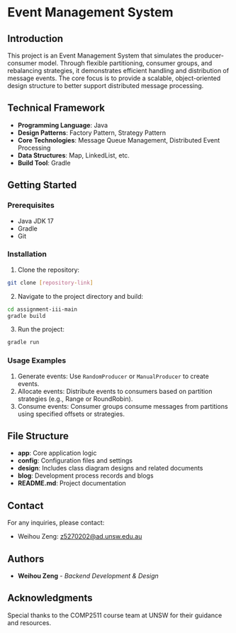 
# Event Management System

## Introduction

This project is an Event Management System that simulates the producer-consumer model. Through flexible partitioning, consumer groups, and rebalancing strategies, it demonstrates efficient handling and distribution of message events. The core focus is to provide a scalable, object-oriented design structure to better support distributed message processing.

## Technical Framework

- **Programming Language**: Java
- **Design Patterns**: Factory Pattern, Strategy Pattern
- **Core Technologies**: Message Queue Management, Distributed Event Processing
- **Data Structures**: Map, LinkedList, etc.
- **Build Tool**: Gradle

## Getting Started

### Prerequisites

- Java JDK 17
- Gradle
- Git

### Installation

1. Clone the repository:

```bash
git clone [repository-link]
```

2. Navigate to the project directory and build:

```bash
cd assignment-iii-main
gradle build
```

3. Run the project:

```bash
gradle run
```

### Usage Examples

1. Generate events: Use `RandomProducer` or `ManualProducer` to create events.
2. Allocate events: Distribute events to consumers based on partition strategies (e.g., Range or RoundRobin).
3. Consume events: Consumer groups consume messages from partitions using specified offsets or strategies.

## File Structure

- **app**: Core application logic
- **config**: Configuration files and settings
- **design**: Includes class diagram designs and related documents
- **blog**: Development process records and blogs
- **README.md**: Project documentation

## Contact

For any inquiries, please contact:

- Weihou Zeng: z5270202@ad.unsw.edu.au

## Authors

- **Weihou Zeng** - *Backend Development & Design*

## Acknowledgments

Special thanks to the COMP2511 course team at UNSW for their guidance and resources.
